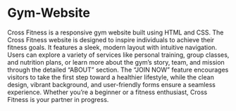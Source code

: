 # Gym-Website
Cross Fitness is a responsive gym website built using HTML and CSS.
The Cross Fitness website is designed to inspire individuals to achieve their fitness goals. It features a sleek, modern layout with intuitive navigation. Users can explore a variety of services like personal training, group classes, and nutrition plans, or learn more about the gym’s story, team, and mission through the detailed “ABOUT” section. The “JOIN NOW” feature encourages visitors to take the first step toward a healthier lifestyle, while the clean design, vibrant background, and user-friendly forms ensure a seamless experience. Whether you’re a beginner or a fitness enthusiast, Cross Fitness is your partner in progress.
